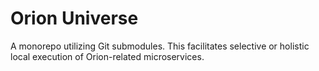 # Orion Universe

A monorepo utilizing Git submodules. This facilitates selective or holistic local execution of Orion-related microservices.
